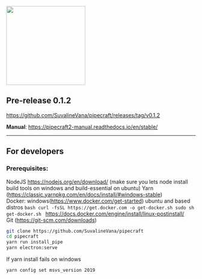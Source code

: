 <a href="url"><img src="https://user-images.githubusercontent.com/18046232/145723441-51c3cbd0-7caf-485c-92d3-dbe253f6a73f.png" align="center" height="210" width="210" ></a>

## Pre-release 0.1.2

https://github.com/SuvalineVana/pipecraft/releases/tag/v0.1.2

**Manual**: https://pipecraft2-manual.readthedocs.io/en/stable/

---

## For developers

### Prerequisites:

NodeJS https://nodejs.org/en/download/ (make sure you lets node install build tools on windows and build-essential on ubuntu)
Yarn (https://classic.yarnpkg.com/en/docs/install/#windows-stable)  
Docker: windows(https://www.docker.com/get-started)
ubuntu and based distros `bash curl -fsSL https://get.docker.com -o get-docker.sh sudo sh get-docker.sh `
https://docs.docker.com/engine/install/linux-postinstall/  
Git (https://git-scm.com/downloads)

```bash
git clone https://github.com/SuvalineVana/pipecraft
cd pipecraft
yarn run install_pipe
yarn electron:serve
```

If yarn install fails on windows

```bash
yarn config set msvs_version 2019
```
